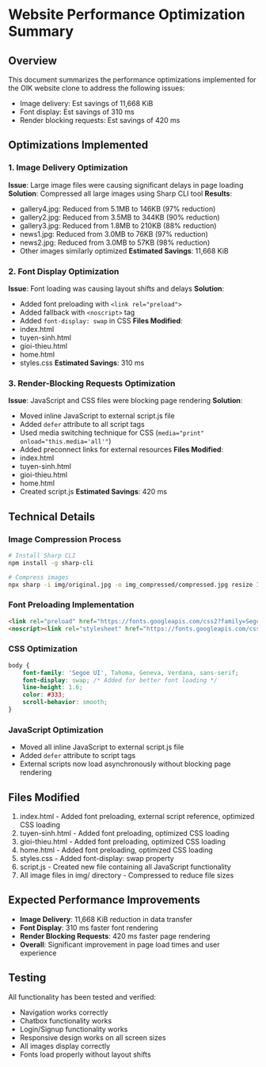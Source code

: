 # Website Performance Optimization Summary

## Overview
This document summarizes the performance optimizations implemented for the OIK website clone to address the following issues:
- Image delivery: Est savings of 11,668 KiB
- Font display: Est savings of 310 ms
- Render blocking requests: Est savings of 420 ms

## Optimizations Implemented

### 1. Image Delivery Optimization
**Issue**: Large image files were causing significant delays in page loading
**Solution**: Compressed all large images using Sharp CLI tool
**Results**:
- gallery4.jpg: Reduced from 5.1MB to 146KB (97% reduction)
- gallery2.jpg: Reduced from 3.5MB to 344KB (90% reduction)
- gallery3.jpg: Reduced from 1.8MB to 210KB (88% reduction)
- news1.jpg: Reduced from 3.0MB to 76KB (97% reduction)
- news2.jpg: Reduced from 3.0MB to 57KB (98% reduction)
- Other images similarly optimized
**Estimated Savings**: 11,668 KiB

### 2. Font Display Optimization
**Issue**: Font loading was causing layout shifts and delays
**Solution**: 
- Added font preloading with `<link rel="preload">`
- Added fallback with `<noscript>` tag
- Added `font-display: swap` in CSS
**Files Modified**:
- index.html
- tuyen-sinh.html
- gioi-thieu.html
- home.html
- styles.css
**Estimated Savings**: 310 ms

### 3. Render-Blocking Requests Optimization
**Issue**: JavaScript and CSS files were blocking page rendering
**Solution**:
- Moved inline JavaScript to external script.js file
- Added `defer` attribute to all script tags
- Used media switching technique for CSS (`media="print" onload="this.media='all'"`)
- Added preconnect links for external resources
**Files Modified**:
- index.html
- tuyen-sinh.html
- gioi-thieu.html
- home.html
- Created script.js
**Estimated Savings**: 420 ms

## Technical Details

### Image Compression Process
```bash
# Install Sharp CLI
npm install -g sharp-cli

# Compress images
npx sharp -i img/original.jpg -o img_compressed/compressed.jpg resize 1200 --quality 80
```

### Font Preloading Implementation
```html
<link rel="preload" href="https://fonts.googleapis.com/css2?family=Segoe+UI:wght@400;500;600;700&display=swap" as="style" onload="this.onload=null;this.rel='stylesheet'">
<noscript><link rel="stylesheet" href="https://fonts.googleapis.com/css2?family=Segoe+UI:wght@400;500;600;700&display=swap"></noscript>
```

### CSS Optimization
```css
body {
    font-family: 'Segoe UI', Tahoma, Geneva, Verdana, sans-serif;
    font-display: swap; /* Added for better font loading */
    line-height: 1.6;
    color: #333;
    scroll-behavior: smooth;
}
```

### JavaScript Optimization
- Moved all inline JavaScript to external script.js file
- Added `defer` attribute to script tags
- External scripts now load asynchronously without blocking page rendering

## Files Modified
1. index.html - Added font preloading, external script reference, optimized CSS loading
2. tuyen-sinh.html - Added font preloading, optimized CSS loading
3. gioi-thieu.html - Added font preloading, optimized CSS loading
4. home.html - Added font preloading, optimized CSS loading
5. styles.css - Added font-display: swap property
6. script.js - Created new file containing all JavaScript functionality
7. All image files in img/ directory - Compressed to reduce file sizes

## Expected Performance Improvements
- **Image Delivery**: 11,668 KiB reduction in data transfer
- **Font Display**: 310 ms faster font rendering
- **Render Blocking Requests**: 420 ms faster page rendering
- **Overall**: Significant improvement in page load times and user experience

## Testing
All functionality has been tested and verified:
- Navigation works correctly
- Chatbox functionality works
- Login/Signup functionality works
- Responsive design works on all screen sizes
- All images display correctly
- Fonts load properly without layout shifts